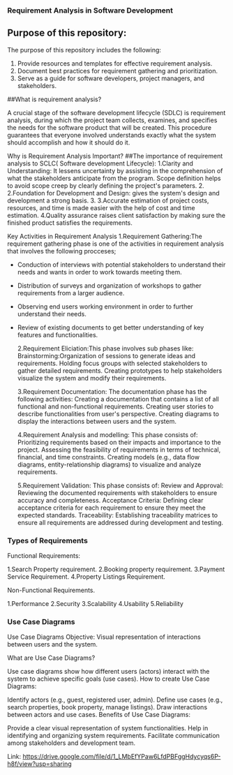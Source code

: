 ### Requirement Analysis in Software Development

## Purpose of this repository:

The purpose of this repository includes the following:

1. Provide resources and templates for effective requirement analysis.
2. Document best practices for requirement gathering and prioritization.
3. Serve as a guide for software developers, project managers, and stakeholders.

##What is requirement analysis?

A crucial stage of the software development lifecycle (SDLC) is requirement analysis, during which the project team collects, examines, and specifies the needs for the software product that will be created. This procedure guarantees that everyone involved understands exactly what the system should accomplish and how it should do it.

Why is Requirement Analysis Important?
##The importance of requirement analysis to SCLC( Software development Lifecycle):
1.Clarity and Understanding: It lessens uncertainty by assisting in the comprehension of what the stakeholders anticipate from the program.
Scope definition helps to avoid scope creep by clearly defining the project's parameters. 2.
2.Foundation for Development and Design: gives the system's design and development a strong basis. 3.
3.Accurate estimation of project costs, resources, and time is made easier with the help of cost and time estimation.
4.Quality assurance raises client satisfaction by making sure the finished product satisfies the requirements.

Key Activities in Requirement Analysis
1.Requirement Gathering:The requirement gathering phase is one of the activities in requirement analysis that involves the following procceses;

- Conduction of interviews with potential stakeholders to understand their needs and wants in order to work towards meeting them.
- Distribution of surveys and organization of workshops to gather requirements from a larger audience.
- Observing end users working environment in order to further understand their needs.
- Review of existing documents to get better understanding of key features and functionalities.

  2.Requirement Eliciation:This phase involves sub phases like:
  Brainstorming:Organization of sessions to generate ideas and requirements.
  Holding focus groups with selected stakeholders to gather detailed requirements.
  Creating prototypes to help stakeholders visualize the system and modify their requirements.

  3.Requirement Documentation: The documentation phase has the following activities:
  Creating a documentation that contains a list of all functional and non-functional requirements.
  Creating user stories to describe functionalities from user's perspective.
  Creating diagrams to display the interactions between users and the system.

  4.Requirement Analysis and modelling: This phase consists of:
  Prioritizing requirements based on their impacts and importance to the project.
  Assessing the feasibility of requirements in terms of technical, financial, and time constraints.
  Creating models (e.g., data flow diagrams, entity-relationship diagrams) to visualize and analyze requirements.

  5.Requirement Validation: This phase consists of:
  Review and Approval: Reviewing the documented requirements with stakeholders to ensure accuracy and completeness.
  Acceptance Criteria: Defining clear acceptance criteria for each requirement to ensure they meet the expected standards.
  Traceability: Establishing traceability matrices to ensure all requirements are addressed during development and testing.

### Types of Requirements

Functional Requirements:

1.Search Property requirement.
2.Booking property requirement.
3.Payment Service Requirement.
4.Property Listings Requirement.

Non-Functional Requirements.

1.Performance
2.Security
3.Scalability
4.Usability
5.Reliability

### Use Case Diagrams

Use Case Diagrams
Objective: Visual representation of interactions between users and the system.

What are Use Case Diagrams?

Use case diagrams show how different users (actors) interact with the system to achieve specific goals (use cases).
How to create Use Case Diagrams:

Identify actors (e.g., guest, registered user, admin).
Define use cases (e.g., search properties, book property, manage listings).
Draw interactions between actors and use cases.
Benefits of Use Case Diagrams:

Provide a clear visual representation of system functionalities.
Help in identifying and organizing system requirements.
Facilitate communication among stakeholders and development team.

Link:
https://drive.google.com/file/d/1_LMbEfYPaw6LfdPBFggHdycyqs6P-h8f/view?usp=sharing
